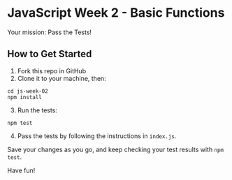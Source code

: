 # JavaScript Week 2 - Basic Functions

Your mission: Pass the Tests!

## How to Get Started

1. Fork this repo in GitHub
2. Clone it to your machine, then:

```console
cd js-week-02
npm install
```

3. Run the tests:

```console
npm test
```

4. Pass the tests by following the instructions in `index.js`.

Save your changes as you go, and keep checking your test results with `npm test`.

Have fun!